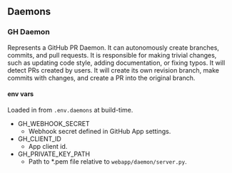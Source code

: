 ## Daemons

### GH Daemon
Represents a GitHub PR Daemon. It can autonomously create branches, commits, and pull requests. It is responsible for making trivial changes, such as updating code style, adding documentation, or fixing typos.
It will detect PRs created by users. It will create its own revision branch, make commits with changes, and create a PR into the original branch. 

#### env vars
Loaded in from `.env.daemons` at build-time.

- GH_WEBHOOK_SECRET
  - Webhook secret defined in GitHub App settings.
- GH_CLIENT_ID
  - App client id.
- GH_PRIVATE_KEY_PATH
  - Path to *.pem file relative to `webapp/daemon/server.py`.
